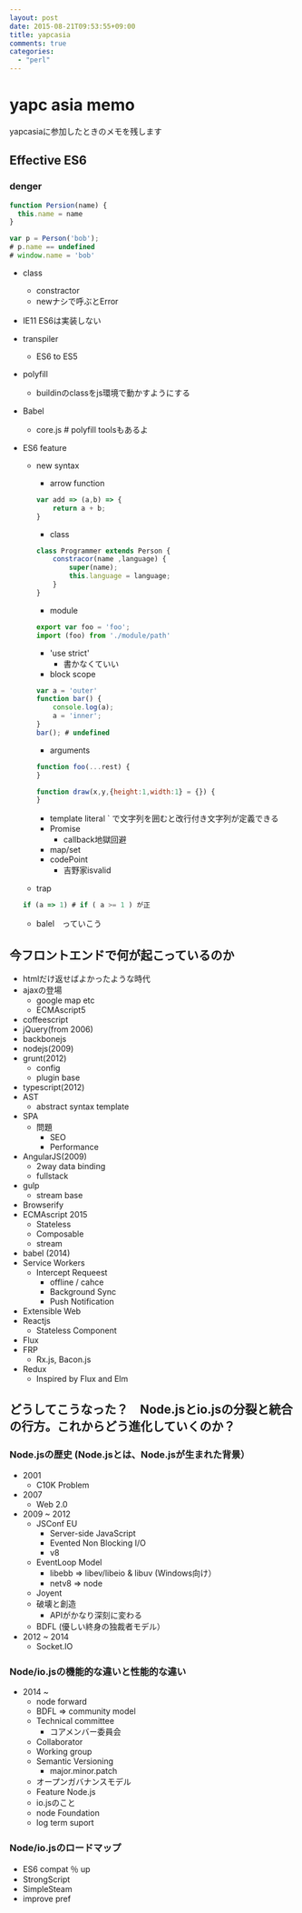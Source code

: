 ```yaml
---
layout: post
date: 2015-08-21T09:53:55+09:00
title: yapcasia
comments: true
categories:
  - "perl"
---
```


# yapc asia memo

yapcasiaに参加したときのメモを残します

## Effective ES6

### denger

```javascript
function Persion(name) {
  this.name = name
}

var p = Person('bob');
# p.name == undefined
# window.name = 'bob'
```

- class
  - constractor
  - newナシで呼ぶとError
- IE11 ES6は実装しない
- transpiler
  - ES6 to ES5
- polyfill
  - buildinのclassをjs環境で動かすようにする
- Babel
  - core.js # polyfill toolsもあるよ

- ES6 feature
  - new syntax
    - arrow function
    ```javascript
    var add => (a,b) => {
        return a + b;
    }
    ```

    - class

    ```javascript
    class Programmer extends Person {
        constracor(name ,language) {
            super(name);
            this.language = language;
        }
    }
    ```

    - module

    ```javascript
    export var foo = 'foo';
    import (foo) from './module/path'
    ```

    - 'use strict'
      - 書かなくていい
    - block scope

    ```javascript
    var a = 'outer'
    function bar() {
        console.log(a);
        a = 'inner';
    }
    bar(); # undefined
    ```

    - arguments

    ```javascript
    function foo(...rest) {
    }
    ```
    ```javascript
    function draw(x,y,{height:1,width:1} = {}) {
    }
    ```

    - template literal
      \` で文字列を囲むと改行付き文字列が定義できる
    - Promise
      - callback地獄回避
    - map/set
    - codePoint
      - 吉野家isvalid
  - trap

  ```javascript
  if (a => 1) # if ( a >= 1 ) が正
  ```
  - balel　っていこう

## 今フロントエンドで何が起こっているのか

- htmlだけ返せばよかったような時代
- ajaxの登場
  - google map etc
  - ECMAscript5
- coffeescript
- jQuery(from 2006)
- backbonejs
- nodejs(2009)
- grunt(2012)
  - config
  - plugin base
- typescript(2012)
- AST
  - abstract syntax template
- SPA
  - 問題
    - SEO
    - Performance
- AngularJS(2009)
  - 2way data binding
  - fullstack
- gulp
  - stream base
- Browserify
- ECMAscript 2015
  - Stateless
  - Composable
  - stream
- babel (2014)
- Service Workers
  - Intercept Requeest
    - offline / cahce
    - Background Sync
    - Push Notification
- Extensible Web
- Reactjs
  - Stateless Component
- Flux
- FRP
  - Rx.js, Bacon.js
- Redux
  - Inspired by Flux and Elm

## どうしてこうなった？　Node.jsとio.jsの分裂と統合の行方。これからどう進化していくのか？

### Node.jsの歴史 (Node.jsとは、Node.jsが生まれた背景）

- 2001
  - C10K Problem
- 2007
  - Web 2.0
- 2009 ~ 2012
  - JSConf EU
    - Server-side JavaScript
    - Evented Non Blocking I/O
    - v8
  - EventLoop Model
    - libebb => libev/libeio & libuv (Windows向け）
    - netv8 => node
  - Joyent
  - 破壊と創造
    - APIがかなり深刻に変わる
  - BDFL (優しい終身の独裁者モデル）
- 2012 ~ 2014
  - Socket.IO

### Node/io.jsの機能的な違いと性能的な違い

- 2014 ~
  - node forward
  - BDFL => community model
  - Technical committee
    - コアメンバー委員会
  - Collaborator
  - Working group
  - Semantic Versioning
    - major.minor.patch
  - オープンガバナンスモデル
  - Feature Node.js
  - io.jsのこと
  - node Foundation
  - log term suport

### Node/io.jsのロードマップ

- ES6 compat ％ up
- StrongScript
- SimpleSteam
- improve pref
